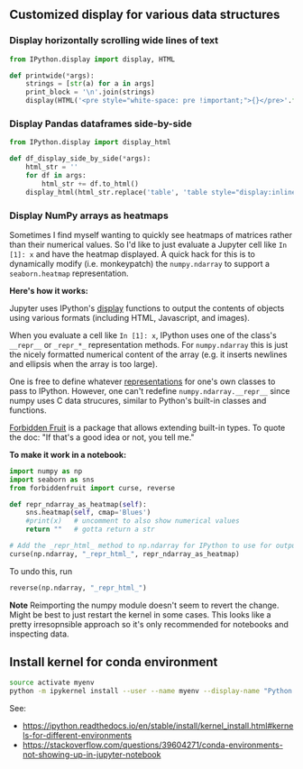 ## Customized display for various data structures

### Display horizontally scrolling wide lines of text

```python
from IPython.display import display, HTML

def printwide(*args):
    strings = [str(a) for a in args]
    print_block = '\n'.join(strings)
    display(HTML('<pre style="white-space: pre !important;">{}</pre>'.format(print_block)))
```

### Display Pandas dataframes side-by-side

```python
from IPython.display import display_html

def df_display_side_by_side(*args):
    html_str = ''
    for df in args:
        html_str += df.to_html()
    display_html(html_str.replace('table', 'table style="display:inline; padding:10px"'), raw=True)
```

### Display NumPy arrays as heatmaps

Sometimes I find myself wanting to quickly see heatmaps of matrices rather than their numerical values.
So I'd like to just evaluate a Jupyter cell like `In [1]: x` and have the heatmap displayed.
A quick hack for this is to dynamically modify (i.e. monkeypatch) the `numpy.ndarray` to support a `seaborn.heatmap` representation.

**Here's how it works:**

Jupyter uses IPython's [display](https://ipython.readthedocs.io/en/stable/api/generated/IPython.display.html#functions) functions to output the contents of objects using various formats (including HTML, Javascript, and images).

When you evaluate a cell like `In [1]: x`, IPython uses one of the class's `__repr__` or `_repr_*_` representation methods.
For `numpy.ndarray` this is just the nicely formatted numerical content of the array (e.g. it inserts newlines and ellipsis when the array is too large).

One is free to define whatever [representations]( https://ipython.readthedocs.io/en/stable/config/integrating.html) for one's own classes to pass to IPython.
However, one can't redefine `numpy.ndarray.__repr__` since numpy uses C data strucures, similar to Python's built-in classes and functions.

[Forbidden Fruit](https://github.com/clarete/forbiddenfruit) is a package that allows extending built-in types. To quote the doc: "If that's a good idea or not, you tell me."

**To make it work in a notebook:**

```python
import numpy as np
import seaborn as sns
from forbiddenfruit import curse, reverse

def repr_ndarray_as_heatmap(self):
    sns.heatmap(self, cmap='Blues')
    #print(x)   # uncomment to also show numerical values
    return ""   # gotta return a str

# Add the _repr_html_ method to np.ndarray for IPython to use for output
curse(np.ndarray, "_repr_html_", repr_ndarray_as_heatmap)
```

To undo this, run 
```python 
reverse(np.ndarray, "_repr_html_")
```

**Note** Reimporting the numpy module doesn't seem to revert the change. Might be best to just restart the kernel in some cases.
This looks like a pretty irresopnsible approach so it's only recommended for notebooks and inspecting data.





## Install kernel for conda environment

```bash
source activate myenv
python -m ipykernel install --user --name myenv --display-name "Python (myenv)"
```

See:
* https://ipython.readthedocs.io/en/stable/install/kernel_install.html#kernels-for-different-environments
* https://stackoverflow.com/questions/39604271/conda-environments-not-showing-up-in-jupyter-notebook
